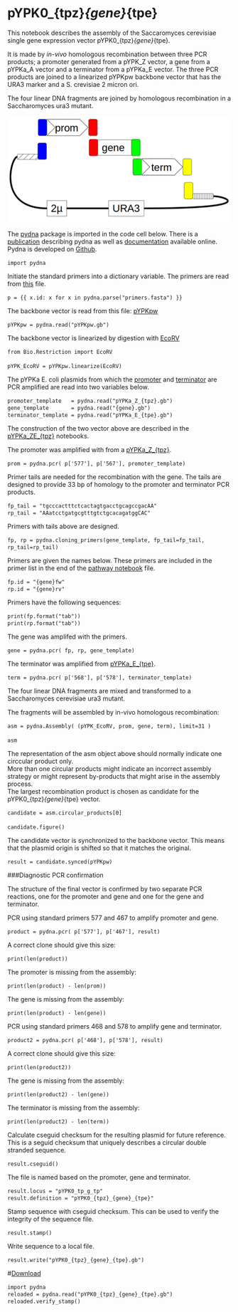 # pYPK0_{tpz}_{gene}_{tpe}

This notebook describes the assembly of the Saccaromyces cerevisiae 
single gene expression vector pYPK0_{tpz}_{gene}_{tpe}.

It is made by _in-vivo_ homologous recombination between three PCR products;
a promoter generated from a pYPK_Z vector, a gene from a pYPKa_A vector and 
a terminator from a pYPKa_E vector. The three PCR products are joined to
a linearized pYPKpw backbone vector that has the URA3 marker and a S. crevisiae 2 micron ori. 

The four linear DNA fragments are joined by homologous recombination in a Saccharomyces ura3 mutant.

![pYPK0_promoter_gene_terminator](tp_g_tp.png "pYPK0_promoter_gene_terminator")

The [pydna](https://pypi.python.org/pypi/pydna/) package is imported in the code cell below. 
There is a [publication](http://www.biomedcentral.com/1471-2105/16/142) describing pydna as well as
[documentation](http://pydna.readthedocs.org/en/latest/) available online. 
Pydna is developed on [Github](https://github.com/BjornFJohansson/pydna). 

    import pydna

Initiate the standard primers into a dictionary variable. The primers are read from [this](primers.fasta) file.

    p = {{ x.id: x for x in pydna.parse("primers.fasta") }}

The backbone vector is read from this file: [pYPKpw](pYPKpw.gb)

    pYPKpw = pydna.read("pYPKpw.gb")

The backbone vector is linearized by digestion with [EcoRV](http://rebase.neb.com/rebase/enz/EcoRV.html)

    from Bio.Restriction import EcoRV

    pYPK_EcoRV = pYPKpw.linearize(EcoRV)

The pYPKa E. coli plasmids from which the [promoter](pYPKa_Z_{tpz}.gb) and [terminator](pYPKa_E_{tpe}.gb) are PCR amplified 
are read into two variables below.

    promoter_template   = pydna.read("pYPKa_Z_{tpz}.gb")
    gene_template       = pydna.read("{gene}.gb")
    terminator_template = pydna.read("pYPKa_E_{tpe}.gb")

The construction of the two vector above are described in the [pYPKa_ZE_{tpz}](pYPKa_ZE_{tpz}.ipynb) notebooks.

The promoter was amplified with from a [pYPKa_Z_{tpz}](pYPKa_Z_{tpz}.gb).

    prom = pydna.pcr( p['577'], p['567'], promoter_template)

Primer tails are needed for the recombination with the gene. The tails are designed to 
provide 33 bp of homology to the promoter and terminator PCR products.
               
    fp_tail = "tgcccactttctcactagtgacctgcagccgacAA"
    rp_tail = "AAatcctgatgcgtttgtctgcacagatggCAC"

Primers with tails above are designed.

    fp, rp = pydna.cloning_primers(gene_template, fp_tail=fp_tail, rp_tail=rp_tail)

Primers are given the names below. These primers are included in the primer list in the end of the [pathway notebook](pw.ipynb) file.

    fp.id = "{gene}fw"
    rp.id = "{gene}rv"

Primers have the following sequences:

    print(fp.format("tab"))
    print(rp.format("tab"))

The gene was amplifed with the primers.

    gene = pydna.pcr( fp, rp, gene_template)

The terminator was amplified from  [pYPKa_E_{tpe}](pYPKa_E_{tpe}.gb).

    term = pydna.pcr( p['568'], p['578'], terminator_template)

The four linear DNA fragments are mixed and transformed
to a Saccharomyces cerevisiae ura3 mutant.

The fragments will be assembled by in-vivo homologous recombination:

    asm = pydna.Assembly( (pYPK_EcoRV, prom, gene, term), limit=31 )

    asm

The representation of the asm object above should normally indicate one circcular product only.  
More than one circular products might indicate an incorrect assembly strategy or might represent
by-products that might arise in the assembly process.  
The largest recombination product is chosen as candidate for the pYPK0_{tpz}_{gene}_{tpe} vector.

    candidate = asm.circular_products[0]

    candidate.figure()

The candidate vector is synchronized to the backbone vector. This means that
the plasmid origin is shifted so that it matches the original.

    result = candidate.synced(pYPKpw)

###Diagnostic PCR confirmation

The structure of the final vector is confirmed by two
separate PCR reactions, one for the promoter and gene and
one for the gene and terminator.

PCR using standard primers 577 and 467 to amplify promoter and gene.

    product = pydna.pcr( p['577'], p['467'], result)

A correct clone should give this size:

    print(len(product))

The promoter is missing from the assembly:

    print(len(product) - len(prom))

The gene is missing from the assembly:

    print(len(product) - len(gene))

PCR using standard primers 468 and 578 to amplify gene and terminator.

    product2 = pydna.pcr( p['468'], p['578'], result)

A correct clone should give this size:

    print(len(product2))

The gene is missing from the assembly:

    print(len(product2) - len(gene))

The terminator is missing from the assembly:

    print(len(product2) - len(term))

Calculate cseguid checksum for the resulting plasmid for future reference.
This is a seguid checksum that uniquely describes a circular double stranded 
sequence.

    result.cseguid()

The file is named based on the promoter, gene and terminator.

    result.locus = "pYPK0_tp_g_tp"
    result.definition = "pYPK0_{tpz}_{gene}_{tpe}"

Stamp sequence with cseguid checksum. This can be used to verify the 
integrity of the sequence file.

    result.stamp()

Write sequence to a local file.

    result.write("pYPK0_{tpz}_{gene}_{tpe}.gb")

#[Download](pYPK0_{tpz}_{gene}_{tpe}.gb)

    import pydna
    reloaded = pydna.read("pYPK0_{tpz}_{gene}_{tpe}.gb")
    reloaded.verify_stamp()


